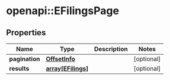 # openapi::EFilingsPage


## Properties
Name | Type | Description | Notes
------------ | ------------- | ------------- | -------------
**pagination** | [**OffsetInfo**](OffsetInfo.md) |  | [optional] 
**results** | [**array[EFilings]**](EFilings.md) |  | [optional] 


